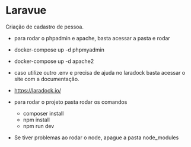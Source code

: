 # Laravue
Criação de cadastro de pessoa.

- para rodar o phpadmin e apache, basta acessar a pasta e rodar 
- docker-compose up -d phpmyadmin
- docker-compose up -d apache2

- caso utilize outro .env e precisa de ajuda no laradock basta acessar o site com a documentação.
-   https://laradock.io/
- para rodar o projeto pasta rodar os comandos
    - composer install 
    - npm install
    - npm run dev
- Se tiver problemas ao rodar o node, apague a pasta node_modules

